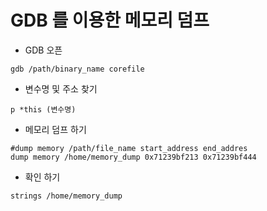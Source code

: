 # GDB 를 이용한 메모리 덤프

* GDB 오픈
``` 
gdb /path/binary_name corefile 
```

* 변수명 및 주소 찾기
```
p *this (변수명)
```

* 메모리 덤프 하기
```
#dump memory /path/file_name start_address end_addres
dump memory /home/memory_dump 0x71239bf213 0x71239bf444
```
* 확인 하기
```
strings /home/memory_dump 
```